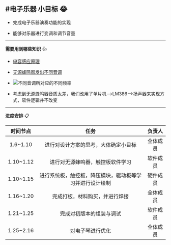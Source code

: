 #电子乐器
**小目标** :joy:
---
- 完成电子乐器演奏功能的实现

- 能够对乐器进行变调和调节音量
---
**需要用到哪些知识** :+1:
- [电容感应原理](https://www.bilibili.com/video/BV1JT411W7yK/?spm_id_from=333.337.search-card.all.click&vd_source=66d46cac70b159a46fcaf83b186b2c78)

- [无源蜂鸣器发出不同音调](https://blog.csdn.net/Coin_Collecter/article/details/134907957?sharetype=blog&shareId=134907957&sharerefer=APP&sharesource=2401_87972226&sharefrom=link)

- ![不同音调所对应的不同频率](https://github.com/user-attachments/assets/0d435d3e-dcca-4e48-a0b1-13bdeb7f830f)

- 考虑到无源蜂鸣器音质太差，我们改用了单片机-->LM386-->扬声器来实现方式，软件逻辑并不改变
---
**进度安排** :clipboard:

|时间节点|任务|负责人|
|:-------:|:---------------------------------------------------:|:-----:|
|1.6~1.10|进行对设计方案的思考，大体确定小目标|全体成员|
|1.10~1.12|进行对无源蜂鸣器，触控板软件学习|软件成员|
|1.10~1.15|进行系统板，触控板，降压模块，驱动板等学习并进行设计绘制|硬件成员|
|1.16~1.20|完成打板，材料购买，并进行焊接|全体成员|
|1.21~1.25|完成对初版本的组装与调试|软件成员|
|1.25~2.16|对电子琴进行优化|全体成员|


